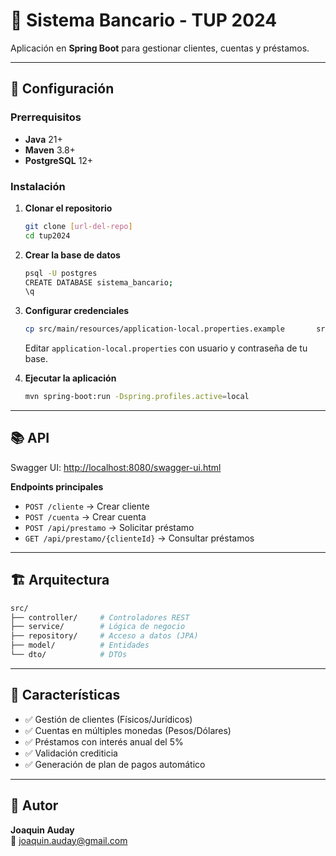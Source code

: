 # 🏦 Sistema Bancario - TUP 2024

Aplicación en **Spring Boot** para gestionar clientes, cuentas y préstamos.

---

## 🚀 Configuración

### Prerrequisitos
- **Java** 21+
- **Maven** 3.8+
- **PostgreSQL** 12+

### Instalación

1. **Clonar el repositorio**
   ```bash
   git clone [url-del-repo]
   cd tup2024
   ```

2. **Crear la base de datos**
   ```bash
   psql -U postgres
   CREATE DATABASE sistema_bancario;
   \q
   ```

3. **Configurar credenciales**
   ```bash
   cp src/main/resources/application-local.properties.example       src/main/resources/application-local.properties
   ```
   Editar `application-local.properties` con usuario y contraseña de tu base.

4. **Ejecutar la aplicación**
   ```bash
   mvn spring-boot:run -Dspring.profiles.active=local
   ```

---

## 📚 API

Swagger UI: [http://localhost:8080/swagger-ui.html](http://localhost:8080/swagger-ui.html)

**Endpoints principales**
- `POST /cliente` → Crear cliente
- `POST /cuenta` → Crear cuenta
- `POST /api/prestamo` → Solicitar préstamo
- `GET /api/prestamo/{clienteId}` → Consultar préstamos

---

## 🏗️ Arquitectura

```bash
src/
├── controller/     # Controladores REST
├── service/        # Lógica de negocio
├── repository/     # Acceso a datos (JPA)
├── model/          # Entidades
└── dto/            # DTOs
```

---

## 📝 Características

- ✅ Gestión de clientes (Físicos/Jurídicos)
- ✅ Cuentas en múltiples monedas (Pesos/Dólares)
- ✅ Préstamos con interés anual del 5%
- ✅ Validación crediticia
- ✅ Generación de plan de pagos automático

---

## 👤 Autor

**Joaquin Auday**  
📧 joaquin.auday@gmail.com
